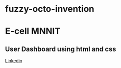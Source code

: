 # fuzzy-octo-invention
# E-cell MNNIT
## User Dashboard using html and css
<a href="https://www.linkedin.com/in/shrish-raj-gupta-869525223/">Linkedin</a>

